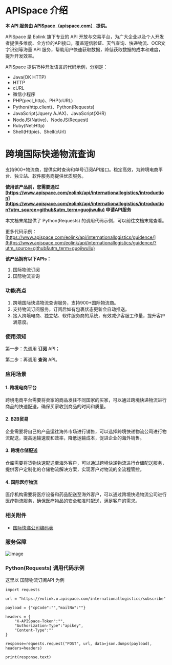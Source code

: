 # APISpace 介绍
**本 API 服务由 [APISpace（apispace.com）](https://www.apispace.com/?utm_source=github&utm_term=guojiwuliu) 提供。**

APISpace 是 Eolink 旗下专业的 API 开放与交易平台，为广大企业以及个人开发者提供多维度、全方位的API接口，覆盖短信验证、天气查询、快递物流、OCR文字识别等海量 API 服务，帮助用户快速获取数据，降低获取数据的成本和难度，提升开发效率。

APISpace 提供15种开发语言的代码示例，分别是：
- Java(OK HTTP)
- HTTP
- cURL
- 微信小程序
- PHP(pecl_http)、PHP(cURL)
- Python(http.client)、Python(Requests)
- JavaScript(Jquery AJAX)、JavaScript(XHR)
- NodeJS(Native)、NodeJS(Request)
- Ruby(Net:Http)
- Shell(Httpie)、Shell(cUrl)

# 跨境国际快递物流查询
支持900+物流商，提供实时查询和单号订阅API接口。稳定高效，为跨境电商平台、独立站、软件服务商提供优质服务。

**使用该产品前，您需要通过 [https://www.apispace.com/eolink/api/internationallogistics/introduction](https://www.apispace.com/eolink/api/internationallogistics/introduction?utm_source=github&utm_term=guojiwuliu) 申请API服务**

本文档末尾提供了 Python(Requests) 的调用代码示例，可以前往文档末尾查看。

更多代码示例：[https://www.apispace.com/eolink/api/internationallogistics/guidence/](https://www.apispace.com/eolink/api/internationallogistics/guidence/?utm_source=github&utm_term=guojiwuliu)

**该产品拥有以下APIs：**
1. 国际物流订阅
2. 国际物流查询

### 功能亮点

1.  跨境国际快递物流查询服务，支持900+国际物流商。
1.  支持物流订阅服务，订阅后如有包裹状态更新会自动推送。
1.  接入跨境电商、独立站、软件服务商的系统，有效减少客服工作量，提升客户满意度。

### 使用须知

第一步：先调用 **订阅** API；

第二步：再调用 **查询** API。

### 应用场景

#### 1. 跨境电商平台

跨境电商平台需要将卖家的商品发往不同国家的买家，可以通过跨境快递物流进行商品的快速配送，确保买家收到商品的时间和质量。

#### 2. B2B贸易

企业需要将自己的产品运往海外市场进行销售，可以选择跨境快递物流公司进行物流配送，提高运输速度和效率，降低运输成本，促进企业的海外销售。

#### 3. 跨境仓储配送

仓库需要将货物快速配送至海外客户，可以通过跨境快递物流进行仓储配送服务，提供客户定制化的仓储物流解决方案，实现客户对物流的全流程管控。

#### 4. 国际医疗物流

医疗机构需要将医疗设备和药品配送至海外客户，可以通过跨境快递物流公司进行医疗物流服务，确保医疗物品的安全和准时配送，满足客户的需求。

### 相关附件

-   [国际快递公司编码表](https://easy-open-link.feishu.cn/wiki/wikcnBNtlAoPpvw97v8Bk0Xyo5c)

### 服务保障
![image](https://user-images.githubusercontent.com/36323798/223955159-e7592b3a-3d55-439d-86ac-e7d43cf45f09.png)

### Python(Requests) 调用代码示例
这里以 国际物流订阅API 为例
```
import requests

url = "https://eolink.o.apispace.com/internationallogistics/subscribe"

payload = {"cpCode":"","mailNo":""}

headers = {
    "X-APISpace-Token":"",
    "Authorization-Type":"apikey",
    "Content-Type":""
}

response=requests.request("POST", url, data=json.dumps(payload), headers=headers)

print(response.text)

```
